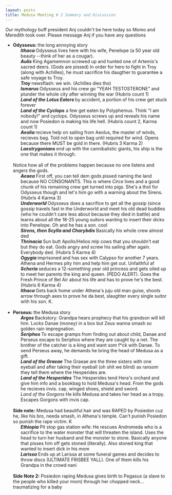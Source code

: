 ```yaml
---
layout: posts
title: Medusa Meeting # 2 Summary and Discussion
---
```

<div class="blurb">
    <p> Our mythology buff president Anj couldn't be here today so Momo and Meredith took over. Please message Anj if you have any questions 
    <ul> 
          <li> <b> Odysseus: </b> the long annoying story
                <ol> <b><i> Ithaca </i></b> Odysseus lives here with his wife, Penelope (a 50 year old beauty --think of her as a cougar). </ol>
                <ol> <b><i> Aulis </i></b> King Agamemnon screwed up and hunted one of Artemis's sacred deers. (Gods are pissed) In order for hero to fight in Troy (along with Achilles), he must sacrifice his daugther to guarantee a safe voyage to Troy. </ol>
              <ol> <b><i> Troy </i></b> newsflash: we win. (Achilles dies tho) </ol>
                <ol> <b><i> Ismarus </i></b> Odysseus and his crew go "YEAH TESTOSTERONE" and plunder the whole city after winning the war (Hubris count 1) </ol> 
                <ol> <b><i> Land of the Lotus Eaters </i></b> by accident, a portion of his crew get stuck forever </ol>
                <ol> <b><i> Land of the Cyclops</i></b>  a few get eaten by Polyphemus. Think "I am nobody!" and cyclops. Odysseus screws up and reveals his name and now Posiedon is making his life hell. (Hubris count 2, Karma count 1) </ol>
                <ol> <b><i> Aeolia </i></b> recieve help on sailing from Aeolus, the master of winds, recieves bag. Told not to open bag until required for wind. Opens because there MUST be gold in there. (Hubris 3 Karma 2)  </ol>
                <ol> <b><i> Laestrygonians </i></b> end up with the cannibalistic giants, his ship is the one that makes it through. </ol> <br>
         Notice how all of the problems happen because no one listens and angers the gods. 
       <br>
                <ol> <b><i> Aeaea </i></b> First off, you can tell dem gods pissed naming the land because NO CONSONANTS. This is where <i> Circe </i> lives and a good chunk of his remaining crew get turned into pigs. She's a thot for Odysseus though and let's him go with a warning about the Sirens. (Hubris 4 Karma 3) </ol>
                <ol> <b><i> Underworld </i></b> Odysseus does a sacrifice to get all the gossip (since gossip travels fast in the Underworld and meet his old dead buddies (who he couldn't care less about because they died in battle) and learns about all the 18-25 young suitors wanting to insert their dicks into Penelope. Oh and he has a son. cool </ol>
                <ol> <b><i> Sirens, then Scylla and Charybdis </i></b> Basically his whole crew almost ded </ol>
                <ol> <b><i> Thrinacia </i></b> Sun butt Apollo/Helios mlp cows that you shouldn't eat but they do eat. Gods angry and screw his sailing after again. Everybody ded. (Hubris 5 Karma 4) </ol>
                <ol> <b><i> Ogygia </i></b> imprisoned and has sex with Calypso for another 7 years. Athena and Hermes pity him and help him get out. Unfaithful af </ol>
                <ol> <b><i> Scheria </i></b> seduces a 12-something year old princess and gets oiled up to meet her parents the king and queen. (PEDO ALERT). Goes the Fresh Prince of Bel Air about his life and has to prove he's the best. (Hubris 6 Karma 4) </ol>
                <ol> <b><i> Ithaca </i></b> Gets back home under Athena's juju old man guise, shoots arrow through axes to prove he da best, slaughter every single suitor with his son. K. </ol>
         </li>
        <br>
         <li> <b> Perseus: </b> the Medusa story
                <ol> <b><i> Argos </i></b> Backstory: Grandpa hears prophecy that his grandson will kill him. Locks Danae (money) in a box but Zeus wanna smash so golden rain impregnation. </ol>
                <ol> <b><i> Seriphos </i></b> To escape gramps from finding out about child, Danae and Perseus escape to Seriphos where they are caught by a net. The brother of the catcher is a king and want som f*ck with Danae. To send Perseus away, he demands he bring the head of Medusa as a gift. </ol>
                <ol> <b><i> Land of the Graeae </i></b> The Graeae are the three sisters with one eyeball and after taking their eyeball (oh shit we blind) as ransom they tell them where the Hesperides are. </ol>
                <ol> <b><i> Land of the Hesperides</i></b> The Hesperides tend Hera's orchard and give him info and a bookbag to hold Medusa's head. From the gods he recieves invis. cap, winged shoes, shield and sword. </ol>
                <ol <b><i> Land of the Gorgons</i></b> He kills Medusa and takes her head as a tropy. Escapes Gorgons with invis cap. </ol> <br>
          <b>Side note:</b> Medusa had beautiful hair and was RAPED by Posiedon cuz he, like his bro, needa smash, in Athena's temple. Can't punish Posiedon so punish the rape victim. K  
          <br>
                <ol><b> <i> Ethiopia </i></b> Pit stop gas station wife: He rescues Andromeda who is a sacrifice to the water monster that will threaten the island. Uses the head to turn her husband and the monster to stone. Basically anyone that pisses him off gets stoned (literally). Also stoned king that wanted to insert dick in his mom</ol>
                <ol> <b><i> Larissa </i></b> Ends up at Larissa at some funeral games and decides to throw discs (ULTIMATE FRISBEE YALL). One of them kills his Grandpa in the crowd nani </ol> <br>
          <b>Side Note 2:</b> Posiedon raping Medusa gives birth to Pegasus (a slave to the people who killed your mom) through her chopped neck... traumatizing for a baby
         </li>
    </ul>
  </p>
</div>
        
